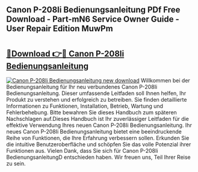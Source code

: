 ## Canon P-208Ii Bedienungsanleitung PDf Free Download - Part-mN6 Service Owner Guide - User Repair Edition MuwPm

# <h2><a href="http://df2pykf.blite.top/?on=Canon+P-208Ii+Bedienungsanleitung">🔗Download 👉🔴 Canon P-208Ii Bedienungsanleitung</a></h2>

[![Canon P-208Ii Bedienungsanleitung new download](https://i.imgur.com/lujVjoI.png)](http://df2pykf.blite.top/?on=Canon+P-208Ii+Bedienungsanleitung)
Willkommen bei der Bedienungsanleitung für Ihr neu verbundenes Canon P-208Ii Bedienungsanleitung. Dieser umfassende Leitfaden soll Ihnen helfen, Ihr Produkt zu verstehen und erfolgreich zu betreiben. Sie finden detaillierte Informationen zu Funktionen, Installation, Betrieb, Wartung und Fehlerbehebung. Bitte bewahren Sie dieses Handbuch zum späteren Nachschlagen auf.Dieses Handbuch ist Ihr zuverlässiger Leitfaden für die effektive Verwendung Ihres neuen Canon P-208Ii Bedienungsanleitung. Ihr neues Canon P-208Ii Bedienungsanleitung bietet eine beeindruckende Reihe von Funktionen, die Ihre Erfahrung verbessern sollen. Erkunden Sie die intuitive Benutzeroberfläche und schöpfen Sie das volle Potenzial ihrer Funktionen aus. Vielen Dank, dass Sie sich für Canon P-208Ii BedienungsanleitungD entschieden haben. Wir freuen uns, Teil Ihrer Reise zu sein.
